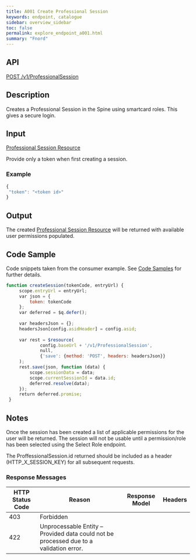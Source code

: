 ```yaml
---
title: A001 Create Professional Session
keywords: endpoint, catalogue
sidebar: overview_sidebar
toc: false
permalink: explore_endpoint_a001.html
summary: "Fnord"
---
```


## API
[POST /v1/ProfessionalSession](https://api.dev1.ers.ncrs.nhs.uk/ers-api/v1/ProfessionalSession)

## Description
Creates a Professional Session in the Spine using smartcard roles. This gives a secure login.

## Input
[Professional Session Resource](https://developer.nhs.uk/library/systems/e-rs/ecosystem/explore/resources/professionalsession/)

Provide only a token when first creating a session.

### Example
```javascript
{
 "token": "<token id>"
}
```

## Output
The created [Professional Session Resource](https://developer.nhs.uk/library/systems/e-rs/ecosystem/explore/resources/professionalsession/) will be returned with available user permissions populated.

## Code Sample
Code snippets taken from the consumer example. See [Code Samples](https://developer.nhs.uk/library/systems/e-rs/ecosystem/develop/code/) for further details.

```javascript
function createSession(tokenCode, entryUrl) {
     scope.entryUrl = entryUrl;
     var json = {
         token: tokenCode
     };
     var deferred = $q.defer();
 
     var headersJson = {};
     headersJson[config.asidHeader] = config.asid;
 
     var rest = $resource(
             config.baseUrl + '/v1/ProfessionalSession',
             null,
             {'save': {method: 'POST', headers: headersJson}}
     );
     rest.save(json, function (data) {
         scope.sessionData = data;
         scope.currentSessionId = data.id;
         deferred.resolve(data);
     });
     return deferred.promise;
 }
```

## Notes
Once the session has been created a list of applicable permissions for the user will be returned. The session will not be usable until a permission/role has been selected using the Select Role endpoint.

The ProffessionalSession.id returned should be included as a header (HTTP_X_SESSION_KEY) for all subsequent requests.

### Response Messages

HTTP Status Code | Reason | Response Model | Headers
---------------- | ------ | -------------- | -------
403 | Forbidden
422 | Unprocessable Entity – Provided data could not be processed due to a validation error.
